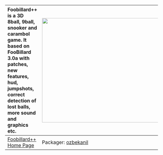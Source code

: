 | Foobillard++ is a 3D 8ball, 9ball, snooker and carambol game. It based on FooBillard 3.0a with patches, new features, hud, jumpshots, correct detection of lost balls, more sound and graphics etc. | <a href='http://www.youtube.com/watch?feature=player_embedded&v=_yBv86PlOPU' target='_blank'><img src='http://img.youtube.com/vi/_yBv86PlOPU/0.jpg' width='425' height=344 /></a> |
|:----------------------------------------------------------------------------------------------------------------------------------------------------------------------------------------------------|:----------------------------------------------------------------------------------------------------------------------------------------------------------------------------------|
|[Foobillard++ Home Page](http://foobillardplus.sourceforge.net/)| Packager: [ozbekanil](http://code.google.com/p/happy-kitty/people/detail?u=ozbekanil) |